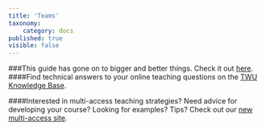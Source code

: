 ```yaml
---
title: 'Teams'
taxonomy:
    category: docs
published: true
visible: false
---
```

###This guide has gone on to bigger and better things. Check it out [here](https://trinitywestern.teamdynamix.com/TDClient/1904/Portal/KB/?CategoryID=17821&SIDs=11353).
####Find technical answers to your online teaching questions on the [TWU Knowledge Base](https://trinitywestern.teamdynamix.com/TDClient/1904/Portal/KB/?CategoryID=4747).

####Interested in multi-access teaching strategies? Need advice for developing your course? Looking for examples? Tips? Check out our [new multi-access site](https://multi-access.twu.ca).

<!--
Teams is a great platform for collaboration. It can host chats, calls, and meetings and even store shareable files. The video below show some of the features of Teams.


[plugin:youtube](https://www.youtube.com/watch?v=qx8xHpRMFHU)



See the next page on how to get started with Teams, or go to TWIT's [MS Stream help pages](https://trinitywestern.teamdynamix.com/TDClient/1904/Portal/KB/?CategoryID=17821) for more info.
-->
